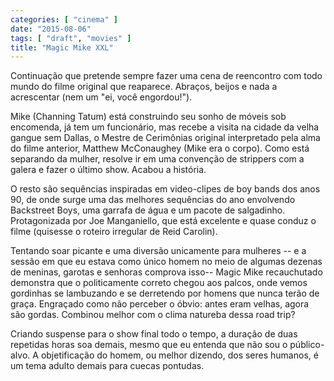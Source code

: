 ```yaml
---
categories: [ "cinema" ]
date: "2015-08-06"
tags: [ "draft", "movies" ]
title: "Magic Mike XXL"
---
```

Continuação que pretende sempre fazer uma cena de reencontro com
todo mundo do filme original que reaparece. Abraços, beijos e nada a
acrescentar (nem um "ei, você engordou!").

Mike (Channing Tatum) está construindo seu sonho de móveis sob
encomenda, já tem um funcionário, mas recebe a visita na cidade da
velha gangue sem Dallas, o Mestre de Cerimônias original interpretado
pela alma do filme anterior, Matthew McConaughey (Mike era o corpo). Como
está separando da mulher, resolve ir em uma convenção de strippers
com a galera e fazer o último show. Acabou a história.

O resto são sequências inspiradas em video-clipes de boy bands
dos anos 90, de onde surge uma das melhores sequências do ano
envolvendo Backstreet Boys, uma garrafa de água e um pacote de
salgadinho. Protagonizada por Joe Manganiello, que está excelente e
quase conduz o filme (quisesse o roteiro irregular de Reid Carolin).

Tentando soar picante e uma diversão unicamente para mulheres -- e a
sessão em que eu estava como único homem no meio de algumas dezenas
de meninas, garotas e senhoras comprova isso-- Magic Mike recauchutado
demonstra que o politicamente correto chegou aos palcos, onde vemos
gordinhas se lambuzando e se derretendo por homens que nunca terão
de graça. Engraçado como não perceber o óbvio: antes eram velhas,
agora são gordas. Combinou melhor com o clima natureba dessa road trip?

Criando suspense para o show final todo o tempo, a duração de
duas repetidas horas soa demais, mesmo que eu entenda que não sou o
público-alvo. A objetificação do homem, ou melhor dizendo, dos seres
humanos, é um tema adulto demais para cuecas pontudas.
